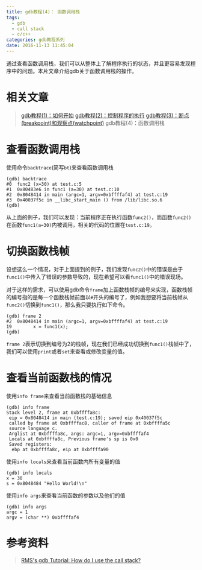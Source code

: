 ```yaml
---
title: gdb教程(4)： 函数调用栈
tags:
  - gdb
  - call stack
  - c/c++
categories: gdb教程系列
date: 2016-11-13 11:45:04
---
```



通过查看函数调用栈，我们可以从整体上了解程序执行的状态，并且更容易发现程序中的问题。本片文章介绍gdb关于函数调用栈的操作。

<!-- more -->

# 相关文章
> [gdb教程(1)：如何开始][gdb-categories]
> [gdb教程(2)：控制程序的执行][gdb-categories]
> [gdb教程(3)：断点(breakpoint)和观察点(watchpoint)][gdb-categories]
> gdb教程(4)：函数调用栈

[gdb-categories]: /categories/gdb教程系列/

# 查看函数调用栈
使用命令`backtrace`(简写`bt`)来查看函数调用栈

```
(gdb) backtrace
#0  func2 (x=30) at test.c:5
#1  0x80483e6 in func1 (a=30) at test.c:10
#2  0x8048414 in main (argc=1, argv=0xbffffaf4) at test.c:19
#3  0x40037f5c in __libc_start_main () from /lib/libc.so.6
(gdb) 
```

从上面的例子，我们可以发现：当前程序正在执行函数`func2()`，而函数`func2()`在函数`func1(a=30)`内被调用，相关的代码的位置在`test.c:19`。

# 切换函数栈帧
设想这么一个情况，对于上面提到的例子，我们发现`func2()`中的错误是由于`func1()`中传入了错误的参数导致的，现在希望可以看`func1()`中的错误现场。

对于这样的需求，可以使用gdb命令`frame`加上函数栈帧的编号来实现，函数栈帧的编号指的是每一个函数栈帧前面以`#`开头的编号了，例如我想要将当前栈帧从`func2()`切换到`func1()`，那么我只要执行如下命令。

```
(gdb) frame 2
#2  0x8048414 in main (argc=1, argv=0xbffffaf4) at test.c:19
19        x = func1(x);
(gdb) 
```

`frame 2`表示切换到编号为2的栈帧，现在我们已经成功切换到`func1()`栈帧中了，我们可以使用`print`或者`set`来查看或修改变量的值。

# 查看当前函数栈的情况

使用`info frame`来查看当前函数栈的基础信息

```
(gdb) info frame
Stack level 2, frame at 0xbffffa8c:
 eip = 0x8048414 in main (test.c:19); saved eip 0x40037f5c
 called by frame at 0xbffffac8, caller of frame at 0xbffffa5c
 source language c.
 Arglist at 0xbffffa8c, args: argc=1, argv=0xbffffaf4
 Locals at 0xbffffa8c, Previous frame's sp is 0x0
 Saved registers:
  ebp at 0xbffffa8c, eip at 0xbffffa90
```

使用`info locals`来查看当前函数内所有变量的值

```
(gdb) info locals
x = 30
s = 0x8048484 "Hello World!\n"
```

使用`info args`来查看当前函数的参数以及他们的值

```
(gdb) info args
argc = 1
argv = (char **) 0xbffffaf4
```

# 参考资料
> [RMS's gdb Tutorial: How do I use the call stack?](http://www.unknownroad.com/rtfm/gdbtut/gdbstack.html)

